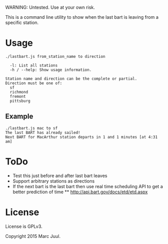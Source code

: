 
WARNING: Untested. Use at your own risk.

This is a command line utility to show when the last bart is leaving from a specific station.

# Usage

```
./lastbart.js from_station_name to direction

  -l: List all stations
  -h / --help: Show usage information.

Station name and direction can be the complete or partial.
Direction must be one of:
  sf
  richmond
  fremont
  pittsburg
```

## Example

```
./lastbart.js mac to sf
The last BART has already sailed!
Next BART for MacArthur station departs in 1 and 1 minutes [at 4:31 am]
```

# ToDo

* Test this just before and after last bart leaves
* Support arbitrary stations as directions
* If the next bart is the last bart then use real time scheduling API to get a better prediction of time
** http://api.bart.gov/docs/etd/etd.aspx

# License

License is GPLv3.

Copyright 2015 Marc Juul.

